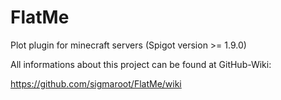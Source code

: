 # FlatMe
Plot plugin for minecraft servers (Spigot version >= 1.9.0)

All informations about this project can be found at GitHub-Wiki:

https://github.com/sigmaroot/FlatMe/wiki
